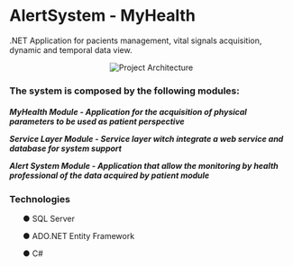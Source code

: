 # AlertSystem - MyHealth
.NET Application for pacients management, vital signals acquisition, dynamic and temporal  data view.
<p align="center"> <img src="https://preview.ibb.co/mdwaO5/Capturar.png" alt="Project Architecture" border="0"></p>



<p><h3>The system is composed by the following modules: </h3></p> 
<h5><p>MyHealth Module - Application for the acquisition of physical parameters to be used as patient perspective </p>
<p>Service Layer Module - Service layer witch integrate a web service and database for system support </p>
<p>Alert System Module - Application that allow the monitoring by health professional of the data acquired by patient module</p>

<p><h3> Technologies </h3> </p>

<ul>● SQL Server</ul>
<ul>● ADO.NET Entity Framework</ul>
<ul>● C#</ul>



